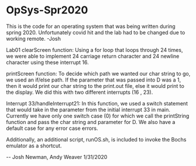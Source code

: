 # OpSys-Spr2020

This is the code for an operating system that was being written during spring 2020. Unfortunately covid hit and the lab had to be changed due to working remote. 
-Josh

Lab01
  clearScreen function: Using a for loop that loops through 24 times, we were able
                        to implement 24 carriage return character and 24 newline
                        character using these interrupt 16.
                        
  printScreen function: To decide which path we wanted our char string to go, we
                        used an if/else path. If the parameter that was passed into
                        D was a 1, then it would print our char string to the print.out
                        file, else it would print to the display. We did this with two
                        different interrupts (16 , 23).
                        
 Interrupt 33/handleInterrupt21: In this function, we used a switch statement that would
                        take in the parameter from the initial interrupt 33 in main.
                        Currently we have only one switch case (0) for which we call the
                        printString function and pass the char string and parameter for D.
                        We also have a default case for any error case errors.
                        
Additionally, an additional script, runOS.sh, is included to invoke the Bochs emulator as a shortcut.

-- Josh Newman, Andy Weaver 1/31/2020
